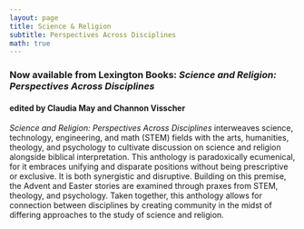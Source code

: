 ```yaml
---
layout: page
title: Science & Religion
subtitle: Perspectives Across Disciplines
math: true
---
```


### Now available from Lexington Books: _Science and Religion: Perspectives Across Disciplines_

#### edited by Claudia May and Channon Visscher



_Science and Religion: Perspectives Across Disciplines_ interweaves science, technology, engineering, and math (STEM) fields with the arts, humanities, theology, and psychology to cultivate discussion on science and religion alongside biblical interpretation. This anthology is paradoxically ecumenical, for it embraces unifying and disparate positions without being prescriptive or exclusive. It is both synergistic and disruptive. Building on this premise, the Advent and Easter stories are examined through praxes from STEM, theology, and psychology. Taken together, this anthology allows for connection between disciplines by creating community in the midst of differing approaches to the study of science and religion.

